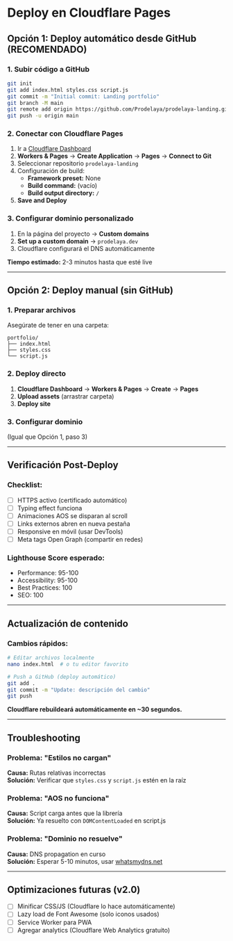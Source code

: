 # Deploy en Cloudflare Pages

## Opción 1: Deploy automático desde GitHub (RECOMENDADO)

### 1. Subir código a GitHub
```bash
git init
git add index.html styles.css script.js
git commit -m "Initial commit: Landing portfolio"
git branch -M main
git remote add origin https://github.com/Prodelaya/prodelaya-landing.git
git push -u origin main
```

### 2. Conectar con Cloudflare Pages
1. Ir a [Cloudflare Dashboard](https://dash.cloudflare.com/)
2. **Workers & Pages** → **Create Application** → **Pages** → **Connect to Git**
3. Seleccionar repositorio `prodelaya-landing`
4. Configuración de build:
   - **Framework preset:** None
   - **Build command:** (vacío)
   - **Build output directory:** `/`
5. **Save and Deploy**

### 3. Configurar dominio personalizado
1. En la página del proyecto → **Custom domains**
2. **Set up a custom domain** → `prodelaya.dev`
3. Cloudflare configurará el DNS automáticamente

**Tiempo estimado:** 2-3 minutos hasta que esté live

---

## Opción 2: Deploy manual (sin GitHub)

### 1. Preparar archivos
Asegúrate de tener en una carpeta:
```
portfolio/
├── index.html
├── styles.css
└── script.js
```

### 2. Deploy directo
1. **Cloudflare Dashboard** → **Workers & Pages** → **Create** → **Pages**
2. **Upload assets** (arrastrar carpeta)
3. **Deploy site**

### 3. Configurar dominio
(Igual que Opción 1, paso 3)

---

## Verificación Post-Deploy

### Checklist:
- [ ] HTTPS activo (certificado automático)
- [ ] Typing effect funciona
- [ ] Animaciones AOS se disparan al scroll
- [ ] Links externos abren en nueva pestaña
- [ ] Responsive en móvil (usar DevTools)
- [ ] Meta tags Open Graph (compartir en redes)

### Lighthouse Score esperado:
- Performance: 95-100
- Accessibility: 95-100
- Best Practices: 100
- SEO: 100

---

## Actualización de contenido

### Cambios rápidos:
```bash
# Editar archivos localmente
nano index.html  # o tu editor favorito

# Push a GitHub (deploy automático)
git add .
git commit -m "Update: descripción del cambio"
git push
```

**Cloudflare rebuildeará automáticamente en ~30 segundos.**

---

## Troubleshooting

### Problema: "Estilos no cargan"
**Causa:** Rutas relativas incorrectas  
**Solución:** Verificar que `styles.css` y `script.js` estén en la raíz

### Problema: "AOS no funciona"
**Causa:** Script carga antes que la librería  
**Solución:** Ya resuelto con `DOMContentLoaded` en script.js

### Problema: "Dominio no resuelve"
**Causa:** DNS propagation en curso  
**Solución:** Esperar 5-10 minutos, usar [whatsmydns.net](https://www.whatsmydns.net/)

---

## Optimizaciones futuras (v2.0)

- [ ] Minificar CSS/JS (Cloudflare lo hace automáticamente)
- [ ] Lazy load de Font Awesome (solo iconos usados)
- [ ] Service Worker para PWA
- [ ] Agregar analytics (Cloudflare Web Analytics gratuito)
